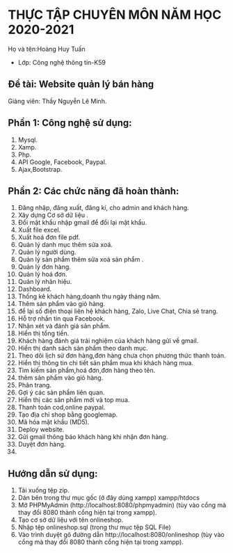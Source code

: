 # THỰC TẬP CHUYÊN MÔN NĂM HỌC 2020-2021
Họ và tên:Hoàng Huy Tuấn
* Lớp: Công nghệ thông tin-K59

## Đề tài: Website quản lý bán hàng 
Giảng viên: Thầy Nguyễn Lê Minh. 

## Phần 1: Công nghệ sử dụng:
1. Mysql.
2. Xamp.
3. Php.
4. API Google, Facebook, Paypal.
5. Ajax,Bootstrap.

## Phần 2: Các chức năng đã hoàn thành:
1. Đăng nhập, đăng xuất, đăng kí, cho admin and khách hàng.
2. Xây dựng Cơ sở dữ liệu .
3. Đổi mật khẩu nhập gmail để đổi lại mật khẩu.
4. Xuất file excel.
5. Xuất hoá đơn file pdf.
6. Quản lý danh mục thêm sửa xoá.
7. Quản lý người dùng.
8. Quản lý sản phẩm thêm sửa xoá sản phẩm .
9. Quản lý đơn hàng.
10. Quản lý hoá đơn.
11. Quản lý nhãn hiệu.
12. Dashboard.
13. Thống kê khách hàng,doanh thu ngày tháng năm.
14. Thêm sản phẩm vào giỏ hàng.
15. để lại số điện thoại liên hệ khách hàng, Zalo, Live Chat, Chia sẻ trang.
16. Hỗ trợ nhắn tin qua Facebook.
17. Nhận xét và đánh giá sản phẩm.
18. Hiển thị tổng tiền.
19. Khách hàng đánh giá trải nghiệm của khách hàng gửi về gmail.
20. Hiển thị danh sách sản phẩm theo danh mục.
21. Theo dõi lịch sử đơn hàng,đơn hàng chưa chọn phương thức thanh toán.
22. Hiển thị thông tin chi tiết sản phẩm mua khi khách hàng mua.
23. Tìm kiếm sản phẩm,hoá đơn,đơn hàng theo tên. 
24. thêm sản phẩm vào giỏ hàng.
25. Phân trang.
26. Gợi ý các sản phẩm liên quan.
27. Hiển thị các sản phẩm mới và top mua.
28. Thanh toán cod,online paypal.
29. Tạo địa chỉ shop bằng googlemap.
30. Mã hóa mật khẩu (MD5).
31. Deploy website.
32. Gửi gmail thông báo khách hàng khi nhận đơn hàng.
33. Duyệt đơn hàng.
34. 



## Hướng dẫn sử dụng:

1. Tải xuống tệp zip.
2. Dán bên trong thư mục gốc (ở đây dùng xampp) xampp/htdocs
3. Mở PHPMyAdmin (http://localhost:8080/phpmyadmin) (tùy vào cổng mà thay đổi 8080 thành cổng hiện tại trong xampp).
4. Tạo cơ sở dữ liệu với tên onlineshop.
5. Nhập tệp onlineshop.sql (trong thư mục tệp SQL File)
6. Vào trình duyệt gõ đường dẫn http://localhost:8080/onlineshop (tùy vào cổng mà thay đổi 8080 thành cổng hiện tại trong xampp).
